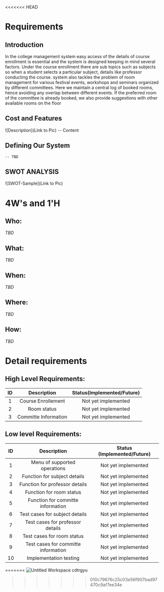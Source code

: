 <<<<<<< HEAD


# Requirements
## Introduction
In the college management system easy access of the details of course enrollment is essential and the system is designed keeping in mind several factors. Under the course enrollment there are sub topics such as subjects so when a student selects a particular subject, details like professor conducting the course. system also tackles the problem of room management for various festival events, workshops and seminars organized by different committees. Here we maintain a central log of booked rooms, hence avoiding any overlap between different events. If the preferred room of the committee is already booked, we also provide suggestions with other available rooms on the floor

## Cost and Features
![Description](Link to Pic)
-- Content 
## Defining Our System
    -- TBD
## SWOT ANALYSIS
![SWOT-Sample](Link to Pic)

# 4W&#39;s and 1&#39;H

## Who:

*TBD*

## What:

*TBD*

## When:

*TBD*

## Where:

*TBD*

## How:

*TBD*

# Detail requirements
## High Level Requirements:

|ID|Description|Status(Implemented/Future)|
|:--:|:--:|:--:|
|1|Course Enrollement|Not yet implemented|
|2|Room status|Not yet implemented|
|3|Committe Information|Not yet implemented|


##  Low level Requirements:
 
| ID | Description | Status (Implemented/Future)|
|:--:|:--:|:--:|
|1|Menu of supported operations|Not yet implemented|
|2|Function for subject details|Not yet implemented|
|3|Function for professor details|Not yet implemented|
|4|Function for room status|Not yet implemented|
|5|Function for committe information|Not yet implemented|
|6|Test cases for subject details |Not yet implemented|
|7|Test cases for professor details|Not yet implemented|
|8|Test cases for room status|Not yet implemented|
|9|Test cases for committe information|Not yet implemented|
|10|Implementation testing|Not yet implemented
=======
![Untitled Workspace](https://user-images.githubusercontent.com/80693368/114503047-53a88c80-9c4a-11eb-98e3-9c38b8966a3c.png)
cdtrgyu
>>>>>>> 010c79676c25c03e56f907bad97470c9af7ee34e
